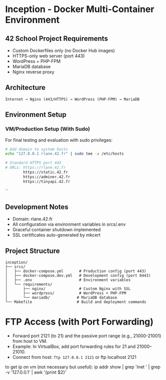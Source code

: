 # Inception - Docker Multi-Container Environment

## 42 School Project Requirements
- Custom Dockerfiles only (no Docker Hub images)
- HTTPS-only web server (port 443)
- WordPress + PHP-FPM
- MariaDB database
- Nginx reverse proxy


## Architecture
```
Internet → Nginx (443/HTTPS) → WordPress (PHP-FPM) → MariaDB
```

## Environment Setup

### VM/Production Setup (With Sudo)
For final testing and evaluation with sudo privileges:
```bash
# Add domain to system hosts
echo "127.0.0.1 rlane.42.fr" | sudo tee -a /etc/hosts

# Standard HTTPS port 443
# URLs: https://rlane.42.fr
        https://static.42.fr
        https://adminer.42.fr
        https://tinyapi.42.fr

```

``

## Development Notes
- Domain: rlane.42.fr
- All configuration via environment variables in srcs/.env
- Graceful container shutdown implemented
- SSL certificates auto-generated by mkcert

## Project Structure
```
inception/
├── srcs/
│   ├── docker-compose.yml       # Production config (port 443)
│   ├── docker-compose.dev.yml   # Development config (port 8443)
│   ├── .env                     # Environment variables
│   └── requirements/
│       ├── nginx/               # Custom Nginx with SSL
│       ├── wordpress/           # WordPress + PHP-FPM
│       └── mariadb/            # MariaDB database
└── Makefile                    # Build and deployment commands
```

# FTP Access (with Port Forwarding)
- Forward port 2121 (to 21) and the passive port range (e.g., 21000-21001) from host to VM.
- Example: In VirtualBox, add port forwarding rules for 21 and 21000–21010.
- Connect from host: `ftp 127.0.0.1 2121` or ftp localhost 2121

to get ip on vm (not necessary but useful):
ip addr show | grep 'inet ' | grep -v '127.0.0.1' | awk '{print $2}'    

